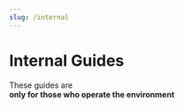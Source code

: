 ```yaml
---
slug: /internal
---
```


# Internal Guides

These guides are  
**only for those who operate the environment**

